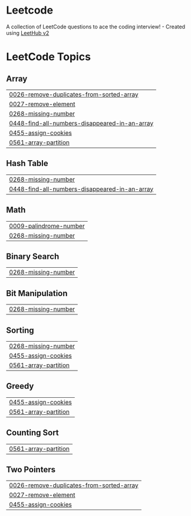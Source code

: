 # Leetcode
A collection of LeetCode questions to ace the coding interview! - Created using [LeetHub v2](https://github.com/arunbhardwaj/LeetHub-2.0)

<!---LeetCode Topics Start-->
# LeetCode Topics
## Array
|  |
| ------- |
| [0026-remove-duplicates-from-sorted-array](https://github.com/unknown007-vic/Leetcode/tree/master/0026-remove-duplicates-from-sorted-array) |
| [0027-remove-element](https://github.com/unknown007-vic/Leetcode/tree/master/0027-remove-element) |
| [0268-missing-number](https://github.com/unknown007-vic/Leetcode/tree/master/0268-missing-number) |
| [0448-find-all-numbers-disappeared-in-an-array](https://github.com/unknown007-vic/Leetcode/tree/master/0448-find-all-numbers-disappeared-in-an-array) |
| [0455-assign-cookies](https://github.com/unknown007-vic/Leetcode/tree/master/0455-assign-cookies) |
| [0561-array-partition](https://github.com/unknown007-vic/Leetcode/tree/master/0561-array-partition) |
## Hash Table
|  |
| ------- |
| [0268-missing-number](https://github.com/unknown007-vic/Leetcode/tree/master/0268-missing-number) |
| [0448-find-all-numbers-disappeared-in-an-array](https://github.com/unknown007-vic/Leetcode/tree/master/0448-find-all-numbers-disappeared-in-an-array) |
## Math
|  |
| ------- |
| [0009-palindrome-number](https://github.com/unknown007-vic/Leetcode/tree/master/0009-palindrome-number) |
| [0268-missing-number](https://github.com/unknown007-vic/Leetcode/tree/master/0268-missing-number) |
## Binary Search
|  |
| ------- |
| [0268-missing-number](https://github.com/unknown007-vic/Leetcode/tree/master/0268-missing-number) |
## Bit Manipulation
|  |
| ------- |
| [0268-missing-number](https://github.com/unknown007-vic/Leetcode/tree/master/0268-missing-number) |
## Sorting
|  |
| ------- |
| [0268-missing-number](https://github.com/unknown007-vic/Leetcode/tree/master/0268-missing-number) |
| [0455-assign-cookies](https://github.com/unknown007-vic/Leetcode/tree/master/0455-assign-cookies) |
| [0561-array-partition](https://github.com/unknown007-vic/Leetcode/tree/master/0561-array-partition) |
## Greedy
|  |
| ------- |
| [0455-assign-cookies](https://github.com/unknown007-vic/Leetcode/tree/master/0455-assign-cookies) |
| [0561-array-partition](https://github.com/unknown007-vic/Leetcode/tree/master/0561-array-partition) |
## Counting Sort
|  |
| ------- |
| [0561-array-partition](https://github.com/unknown007-vic/Leetcode/tree/master/0561-array-partition) |
## Two Pointers
|  |
| ------- |
| [0026-remove-duplicates-from-sorted-array](https://github.com/unknown007-vic/Leetcode/tree/master/0026-remove-duplicates-from-sorted-array) |
| [0027-remove-element](https://github.com/unknown007-vic/Leetcode/tree/master/0027-remove-element) |
| [0455-assign-cookies](https://github.com/unknown007-vic/Leetcode/tree/master/0455-assign-cookies) |
<!---LeetCode Topics End-->